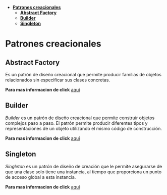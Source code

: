 - [**Patrones creacionales**](#patrones-creacionales)
  - [**Abstract Factory**](#abstract-factory)
  - [**Builder**](#builder)
  - [**Singleton**](#singleton)

# **Patrones creacionales**

## **Abstract Factory**

Es un patrón de diseño creacional que permite producir familias de objetos relacionados sin especificar sus clases concretas.

**Para mas informacion de click** [aquí](AbstractFactory)


## **Builder**

*Builder* es un patrón de diseño creacional que permite construir objetos complejos paso a paso. El patrón permite producir diferentes tipos y representaciones de un objeto utilizando el mismo código de construcción.

**Para mas informacion de click** [aquí](Builder)

## **Singleton**

*Singleton* es un patrón de diseño de creación que le permite asegurarse de que una clase solo tiene una instancia, al tiempo que proporciona un punto de acceso global a esta instancia.

**Para mas informacion de click** [aquí](singleton)